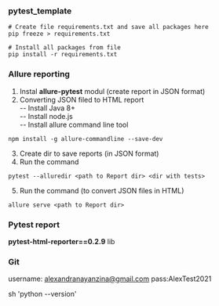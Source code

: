 ### pytest_template

``` shell
# Create file requirements.txt and save all packages here
pip freeze > requirements.txt 

# Install all packages from file
pip install -r requirements.txt
```

### Allure reporting
1. Instal **allure-pytest** modul (create report in JSON format)
2. Converting JSON filed to HTML report  
-- Install Java 8+  
-- Install node.js  
-- Install allure command line tool
``` shell
npm install -g allure-commandline --save-dev
```
3. Create dir to save reports (in JSON format) 
4. Run the command
``` shell
pytest --alluredir <path to Report dir> <dir with tests>
```  
5. Run the command (to convert JSON files in HTML)  
``` shell
allure serve <path to Report dir>  
```
### Pytest report
**pytest-html-reporter==0.2.9** lib

### Git
username: alexandranayanzina@gmail.com
pass:AlexTest2021


sh 'python --version'



